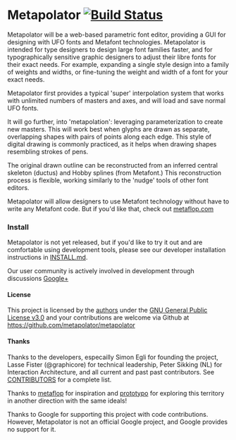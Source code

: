# Metapolator [![Build Status](https://travis-ci.org/metapolator/metapolator.png?branch=master)](https://travis-ci.org/metapolator/metapolator)

Metapolator will be a web-based parametric font editor, providing a GUI for designing with UFO fonts and Metafont technologies.
Metapolator is intended for type designers to design large font families faster, and for typographically sensitive graphic designers to adjust their libre fonts for their exact needs.
For example, expanding a single style design into a family of weights and widths, or fine-tuning the weight and width of a font for your exact needs.

Metapolator first provides a typical 'super' interpolation system that works with unlimited numbers of masters and axes, and will load and save normal UFO fonts. 

It will go further, into 'metapolation': leveraging parameterization to create new masters.
This will work best when glyphs are drawn as separate, overlapping shapes with pairs of points along each edge.
This style of digital drawing is commonly practiced, as it helps when drawing shapes resembling strokes of pens. 

The original drawn outline can be reconstructed from an inferred central skeleton (ductus) and Hobby splines (from Metafont.)
This reconstruction process is flexible, working similarly to the 'nudge' tools of other font editors.

Metapolator will allow designers to use Metafont technology without have to write any Metafont code.
But if you'd like that, check out [metaflop.com](http://www.metaflop.com)

### Install

Metapolator is not yet released, but if you'd like to try it out and are comfortable using development tools, please see our developer installation instructions in [INSTALL.md](INSTALL.md).

Our user community is actively involved in development through discussions [Google+](https://plus.google.com/communities/110027004108709154749)

#### License

This project is licensed by the [authors](AUTHORS) under the [GNU General Public License v3.0](http://www.gnu.org/copyleft/gpl.html) and your contributions are welcome via Github at <https://github.com/metapolator/metapolator>

#### Thanks

Thanks to the developers, especailly Simon Egli for founding the project, Lasse Fister (@graphicore) for technical leadership, Peter Sikking (NL) for Interaction Architecture, and all current and past past contributors. 
See [CONTRIBUTORS](CONTRIBUTORS) for a complete list.

Thanks to [metaflop](http://www.metaflop.com) for inspiration and [prototypo](http://www.prototypo.io) for exploring this territory in another direction with the same ideals!

Thanks to Google for supporting this project with code contributions. 
However, Metapolator is not an official Google project, and Google provides no support for it.

